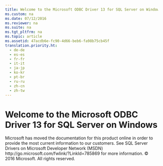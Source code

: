 ```yaml
---
title: Welcome to the Microsoft ODBC Driver 13 for SQL Server on Windows
ms.custom: na
ms.date: 07/12/2016
ms.reviewer: na
ms.suite: na
ms.tgt_pltfrm: na
ms.topic: article
ms.assetid: 47acdb6e-fc90-4d66-beb6-fa98b75cb45f
translation.priority.ht: 
  - de-de
  - es-es
  - fr-fr
  - it-it
  - ja-jp
  - ko-kr
  - pt-br
  - ru-ru
  - zh-cn
  - zh-tw
---
```

# Welcome to the Microsoft ODBC Driver 13 for SQL Server on Windows
<?xml version="1.0" encoding="UTF-8"?>
<developerConceptualDocument xmlns="http://ddue.schemas.microsoft.com/authoring/2003/5" xmlns:xsi="http://www.w3.org/2001/XMLSchema-instance" xmlns:xlink="http://www.w3.org/1999/xlink" xsi:schemaLocation="http://ddue.schemas.microsoft.com/authoring/2003/5 C:\Users\Public\Documents\CAPSAuthoringTools\Schema\http_dduestorage_blob_core_windows_net_ddueschema_developer_xsd\developer.xsd">
    <introduction>
        <para>Microsoft has moved the documentation for this product online in order to provide the most current information to our customers. See 
             <externalLink>
                <linkText>SQL Server Drivers on Microsoft Developer Network (MSDN)</linkText>
                <linkUri> http://go.microsoft.com/fwlink/?LinkId=785869</linkUri>
            </externalLink> for more information.
</para>
    <para>© 2016 Microsoft. All rights reserved. </para></introduction>
    <relatedTopics />
</developerConceptualDocument>
